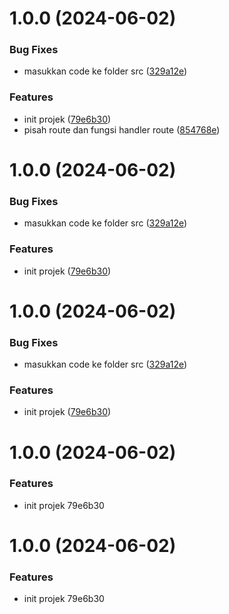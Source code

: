 # 1.0.0 (2024-06-02)


### Bug Fixes

* masukkan code ke folder src ([329a12e](https://github.com/muhkhr-tech/belajar-api-expressjs/commit/329a12e2e5dc161067a3eeb69cadf8f508ccf37f))


### Features

* init projek ([79e6b30](https://github.com/muhkhr-tech/belajar-api-expressjs/commit/79e6b30f3463d29df53fc45c95f88bcf19750626))
* pisah route dan fungsi handler route ([854768e](https://github.com/muhkhr-tech/belajar-api-expressjs/commit/854768e28c390a8f23971c54f32bb3ea09639992))



# 1.0.0 (2024-06-02)


### Bug Fixes

* masukkan code ke folder src ([329a12e](https://github.com/muhkhr-tech/belajar-api-expressjs/commit/329a12e2e5dc161067a3eeb69cadf8f508ccf37f))


### Features

* init projek ([79e6b30](https://github.com/muhkhr-tech/belajar-api-expressjs/commit/79e6b30f3463d29df53fc45c95f88bcf19750626))



# 1.0.0 (2024-06-02)


### Bug Fixes

* masukkan code ke folder src ([329a12e](https://github.com/muhkhr-tech/belajar-api-expressjs/commit/329a12e2e5dc161067a3eeb69cadf8f508ccf37f))


### Features

* init projek ([79e6b30](https://github.com/muhkhr-tech/belajar-api-expressjs/commit/79e6b30f3463d29df53fc45c95f88bcf19750626))



# 1.0.0 (2024-06-02)


### Features

* init projek 79e6b30



# 1.0.0 (2024-06-02)


### Features

* init projek 79e6b30



